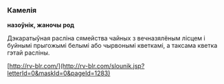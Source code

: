 ### Камелія
**назоўнік, жаночы род**

Дэкаратыўная расліна сямейства чайных з вечназялёным лісцем і буйнымі прыгожымі белымі або чырвонымі кветкамі, а таксама кветка гэтай расліны.

<a rel="author">[http://rv-blr.com/](http://rv-blr.com/slounik.jsp?letterId=0&maskId=0&pageId=1283)</a>
